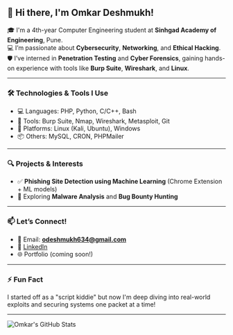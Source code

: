 ## 👋 Hi there, I'm Omkar Deshmukh!

🎓 I'm a 4th-year Computer Engineering student at **Sinhgad Academy of Engineering**, Pune.  
💻 I’m passionate about **Cybersecurity**, **Networking**, and **Ethical Hacking**.  
🛡️ I’ve interned in **Penetration Testing** and **Cyber Forensics**, gaining hands-on experience with tools like **Burp Suite**, **Wireshark**, and **Linux**.

---

### 🛠️ Technologies & Tools I Use
- 💻 Languages: PHP, Python, C/C++, Bash
- 🧰 Tools: Burp Suite, Nmap, Wireshark, Metasploit, Git
- 🐧 Platforms: Linux (Kali, Ubuntu), Windows
- 📦 Others: MySQL, CRON, PHPMailer

---

### 🔍 Projects & Interests
- ✅ **Phishing Site Detection using Machine Learning** (Chrome Extension + ML models)
- 🚀 Exploring **Malware Analysis** and **Bug Bounty Hunting**

---

### 📫 Let’s Connect!
- 📧 Email: **odeshmukh634@gmail.com**
- 🔗 [LinkedIn](https://www.linkedin.com/in/omkar-deshmukh-2408/)
- 🌐 Portfolio (coming soon!)

---

### ⚡ Fun Fact
I started off as a "script kiddie" but now I'm deep diving into real-world exploits and securing systems one packet at a time!

---

![Omkar's GitHub Stats](https://github-readme-stats.vercel.app/api?username=omkardeshmukh&show_icons=true&theme=tokyonight)
